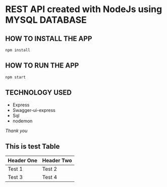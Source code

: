 # REST API created with NodeJs using MYSQL DATABASE #

## HOW TO INSTALL THE APP ##
```
npm install
```
## HOW TO RUN THE APP ##
```
npm start
```
## TECHNOLOGY USED ##
- Express
- Swagger-ui-express
- Sql
- nodemon

*Thank you*

## This is test Table ##

Header One | Header Two
-----------|-----------
Test 1     | Test 2
Test 3     | Test 4


